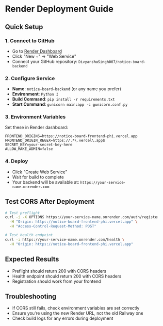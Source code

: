 # Render Deployment Guide

## Quick Setup

### 1. Connect to GitHub
- Go to [Render Dashboard](https://dashboard.render.com/)
- Click "New +" → "Web Service"
- Connect your GitHub repository: `DivyanshuSingh007/notice-board-backend`

### 2. Configure Service
- **Name**: `notice-board-backend` (or any name you prefer)
- **Environment**: `Python 3`
- **Build Command**: `pip install -r requirements.txt`
- **Start Command**: `gunicorn main:app -c gunicorn.conf.py`

### 3. Environment Variables
Set these in Render dashboard:
```
FRONTEND_ORIGINS=https://notice-board-frontend-phi.vercel.app
FRONTEND_ORIGIN_REGEX=https://.*\.vercel\.app$
SECRET_KEY=your-secret-key-here
ALLOW_MAKE_ADMIN=false
```

### 4. Deploy
- Click "Create Web Service"
- Wait for build to complete
- Your backend will be available at: `https://your-service-name.onrender.com`

## Test CORS After Deployment

```bash
# Test preflight
curl -i -X OPTIONS https://your-service-name.onrender.com/auth/register \
  -H "Origin: https://notice-board-frontend-phi.vercel.app" \
  -H "Access-Control-Request-Method: POST"

# Test health endpoint
curl -i https://your-service-name.onrender.com/health \
  -H "Origin: https://notice-board-frontend-phi.vercel.app"
```

## Expected Results
- Preflight should return 200 with CORS headers
- Health endpoint should return 200 with CORS headers
- Registration should work from your frontend

## Troubleshooting
- If CORS still fails, check environment variables are set correctly
- Ensure you're using the new Render URL, not the old Railway one
- Check build logs for any errors during deployment
